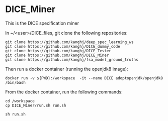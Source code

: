 # DICE_Miner
This is the DICE specification miner


In ~/\<user\>/DICE_files, git clone the following repositories:

```
git clone https://github.com/kanghj/deep_spec_learning_ws
git clone https://github.com/kanghj/DICE_dummy_code
git clone https://github.com/kanghj/DICE_Tester
git clone https://github.com/kanghj/DICE_Miner
git clone https://github.com/kanghj/fsa_model_ground_truths

```
Then run a docker container (running the openjdk8 image):
```
docker run -v ${PWD}:/workspace  -it --name DICE adoptopenjdk/openjdk8 /bin/bash
```


From the docker container, run the following commands:
```
cd /workspace
cp DICE_Miner/run.sh run.sh

sh run.sh
```

